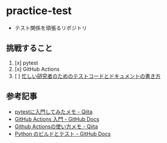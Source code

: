 # practice-test
- テスト関係を頑張るリポジトリ

## 挑戦すること
1. [x] pytest
1. [x] GitHub Actions
1. [ ] [忙しい研究者のためのテストコードとドキュメントの書き方](https://qiita.com/hmkz/items/0689cd85fb3e1adcda1a)

## 参考記事
- [pytestに入門してみたメモ - Qiita](https://qiita.com/everylittle/items/1a2748e443d8282c94b2)
- [GitHub Actions 入門 - GitHub Docs](https://docs.github.com/ja/actions/learn-github-actions/introduction-to-github-actions)
- [Github Actionsの使い方メモ - Qiita](https://qiita.com/HeRo/items/935d5e268208d411ab5a)
- [Python のビルドとテスト - GitHub Docs](https://docs.github.com/ja/actions/guides/building-and-testing-python)
